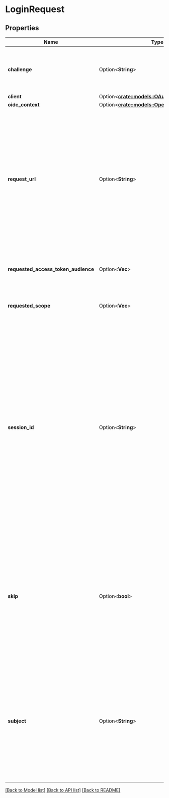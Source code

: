 # LoginRequest

## Properties

Name | Type | Description | Notes
------------ | ------------- | ------------- | -------------
**challenge** | Option<**String**> | Challenge is the identifier (\"login challenge\") of the login request. It is used to identify the session. | [optional]
**client** | Option<[**crate::models::OAuth2Client**](oAuth2Client.md)> |  | [optional]
**oidc_context** | Option<[**crate::models::OpenIdConnectContext**](openIDConnectContext.md)> |  | [optional]
**request_url** | Option<**String**> | RequestURL is the original OAuth 2.0 Authorization URL requested by the OAuth 2.0 client. It is the URL which initiates the OAuth 2.0 Authorization Code or OAuth 2.0 Implicit flow. This URL is typically not needed, but might come in handy if you want to deal with additional request parameters. | [optional]
**requested_access_token_audience** | Option<**Vec<String>**> | RequestedScope contains the access token audience as requested by the OAuth 2.0 Client. | [optional]
**requested_scope** | Option<**Vec<String>**> | RequestedScope contains the OAuth 2.0 Scope requested by the OAuth 2.0 Client. | [optional]
**session_id** | Option<**String**> | SessionID is the login session ID. If the user-agent reuses a login session (via cookie / remember flag) this ID will remain the same. If the user-agent did not have an existing authentication session (e.g. remember is false) this will be a new random value. This value is used as the \"sid\" parameter in the ID Token and in OIDC Front-/Back- channel logout. It's value can generally be used to associate consecutive login requests by a certain user. | [optional]
**skip** | Option<**bool**> | Skip, if true, implies that the client has requested the same scopes from the same user previously. If true, you can skip asking the user to grant the requested scopes, and simply forward the user to the redirect URL.  This feature allows you to update / set session information. | [optional]
**subject** | Option<**String**> | Subject is the user ID of the end-user that authenticated. Now, that end user needs to grant or deny the scope requested by the OAuth 2.0 client. If this value is set and `skip` is true, you MUST include this subject type when accepting the login request, or the request will fail. | [optional]

[[Back to Model list]](../README.md#documentation-for-models) [[Back to API list]](../README.md#documentation-for-api-endpoints) [[Back to README]](../README.md)


